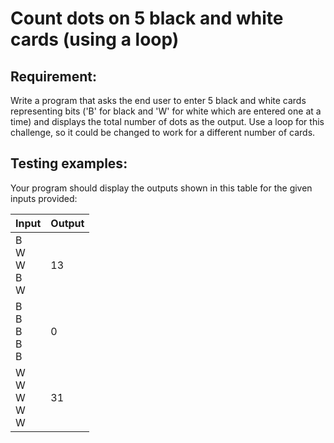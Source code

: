 # Count dots on 5 black and white cards (using a loop)

## Requirement:

Write a program that asks the end user to enter 5 black and white cards
representing bits ('B' for black and 'W' for white which are entered one at a
time) and displays the total number of dots as the output.
Use a loop for this challenge, so it could be changed to work for a different
number of cards.

## Testing examples:

Your program should display the outputs shown in this table for the given
inputs provided:

| Input                 | Output |
|-----------------------|--------|
| B<br>W<br>W<br>B<br>W | 13     |
| B<br>B<br>B<br>B<br>B | 0      |
| W<br>W<br>W<br>W<br>W | 31     |
